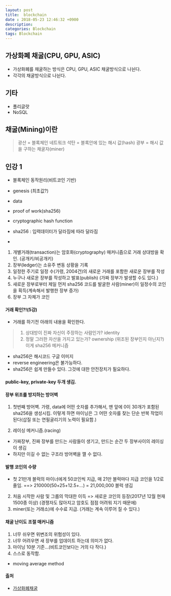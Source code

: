 ```yaml
---
layout: post
title:  blockchain
date : 2018-05-23 12:46:32 +0900
description: 
categories: Blockchain
tags: Blockchain
---
```


## 가상화폐 채굴(CPU, GPU, ASIC)
- 가상화폐를 채굴하는 방식은 CPU, GPU, ASIC 채굴방식으로 나뉜다.
- 각각의 채굴방식으로 나뉜다.

## 기타
- 폴리글랏
- NoSQL

## 채굴(Mining)이란
> 광산 = 블록체인 네트워크
> 석탄 = 블록안에 있는 해시 값(hash)
> 광부 = 해시 값을 구하는 채굴자(miner)


## 인강 1
- 블록체인 동작원리(비트코인 기반) 
- genesis (최초값?)
- data
- proof of work(sha256)
- cryptographic hash function

- sha256 : 입력데이터가 달라짐에 따라 달라짐 

-
1. 개별거래(transaction)는 암호화(cryptography) 매커니즘으로 거래 상대방을 확인. (공개키/비공개키)  
2.  장부(ledger)는 소유주 변동 상황을 기록  
3. 일정한 주기로 일정 수(가령, 2004건)의 새로운 거래를 포함한 새로운 장부를 작성  
4. 누구나 새로운 장부를 작성하고 발표(publish) (가짜 장부가 발생할 수도 있다.)  
5. 새로운 장부로부터 제일 먼저 sha256 코드를 발굴한 사람(miner)이 일정수의 코인을 획득(계속해서 발행한 장부 증가)  
6. 장부 그 자체가 코인

#### 거래 확인?!(5강)
- 거래를 하기전 아래의 내용을 확인한다.
> 1. 상대방이 진짜 자신이 주장하는 사람인가? identity
> 2. 정말 그러한 자산을 가지고 있는가? ownership (위조된 장부인지 아닌지?)
> 이게 sha256 메커니즘

- sha256은 해시코드 
구글 이미지
- reverse engineering은 불가능하다.
- sha256은 쉽게 만들수 있다. 그것에 대한 안전장치가 필요하다. 

#### public-key, private-key 두개 생김.

#### 장부 위조를 방지하는 방어벽
1. 첫번째 방어벽.
가령, data에 어떤 숫자를 추가해서, 맨 앞에 0이 30개가 포함된 sha256을 생성시킴.
이렇게 하면 마이닝은 그 어떤 숫자를 찾는 단순 반복 작업이 된다(삽질 또는 연필굴리기의 노력이 필요함.)

2. 레이싱 메커니즘.(racing)
- 가짜장부, 진짜 장부를 만드는 사람들이 생기고, 만드는 순간 두 장부사이의 레이싱이 생김
- 하지만 이길 수 없는 구조라 방어벽을 깰 수 없다.

#### 발행 코인의 수량
- 첫 21만개 블럭의 마이너에게 50코인씩 지급, 매 21만 블럭마다 지급 코인을 1/2로 줄임.
==> 210000(50+25+12.5+...) = 21,000,000 블럭 생김

2. 처음 시작한 사람 및 그룹의 막대한 이득 => 새로운 코인의 등장(2017년 12월 현재 1500종 이상) (경쟁자도 많아지고 암호도 점점 어려워 지기 때문에)
3. miner(또는 거래소)에 수수료 지급. (거래는 계속 이루어 질 수 있다.)


#### 채굴 난이도 조절 매커니즘
1. 너무 쉬우면 위변조의 위험성이 있다.
2. 너무 어려우면 새 장부를 업데이트 하는데 의미가 없다.
3. 마이닝 10분 기준...(비트코인보다는 거의 다 작다.)
4. 스스로 동작함.
- moving average method




#### 출처
- [가상화폐채굴](http://justintimekorea.blogspot.kr/2017/11/cpu-gpu-asic.html)